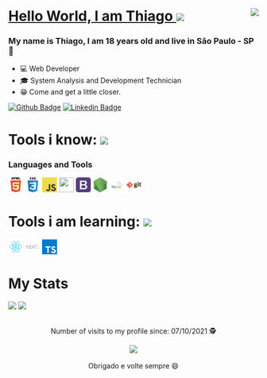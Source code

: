 <img style = "margin-top: 40px;" align="right" width = "width" src="https://raw.githubusercontent.com/MicaelliMedeiros/micaellimedeiros/master/image/computer-illustration.png">

# <a href="https://www.linkedin.com/in/thiago-ferreira-rodrigues-6753341b3">Hello World, I am Thiago  <img src="https://media.giphy.com/media/f9jQLaKJJl6dL0AmmZ/giphy.gif" width="30px"><a/>

### My name is Thiago, I am 18 years old and live in São Paulo - SP 👋

- 💻 Web Developer
- :mortar_board: System Analysis and Development Technician
- 😁 Come and get a little closer.


[![Github Badge](https://img.shields.io/badge/-Github-000?style=flat-square&logo=Github&logoColor=white&link=https://github.com/thfrod)](https://github.com/thfrod)
[![Linkedin Badge](https://img.shields.io/badge/-LinkedIn-blue?style=flat-square&logo=Linkedin&logoColor=white&link=https://www.linkedin.com/in/thiago-ferreira-rodrigues-6753341b3)](https://www.linkedin.com/in/thiago-ferreira-rodrigues-6753341b3)



# Tools i know: <img src="https://media.giphy.com/media/fvT2uzkzsSWmmkvl5g/giphy.gif" width="35px">

### Languages and Tools
<code><img height="30" width="30" src="https://raw.githubusercontent.com/github/explore/80688e429a7d4ef2fca1e82350fe8e3517d3494d/topics/html/html.png"></code>
<code><img height="30" width="30" src="https://raw.githubusercontent.com/github/explore/80688e429a7d4ef2fca1e82350fe8e3517d3494d/topics/css/css.png"></code>
<code><img height="30" width="30" src="https://raw.githubusercontent.com/github/explore/80688e429a7d4ef2fca1e82350fe8e3517d3494d/topics/javascript/javascript.png"></code>
<code><img height="30" width="30" src="https://camo.githubusercontent.com/86f17df730ccbbbef991d61bb586bf2d3c165f19cfe334e6e4ba4f97d2dd691a/687474703a2f2f6d6174657269616c697a656373732e636f6d2f7265732f6d6174657269616c697a652e737667"></code>
<code><img height="30" width="30" src="https://raw.githubusercontent.com/github/explore/80688e429a7d4ef2fca1e82350fe8e3517d3494d/topics/bootstrap/bootstrap.png"></code>
<code><img height="30" width="30" src="https://raw.githubusercontent.com/github/explore/80688e429a7d4ef2fca1e82350fe8e3517d3494d/topics/nodejs/nodejs.png"></code>
<code><img height="30" width="30" src="https://raw.githubusercontent.com/github/explore/80688e429a7d4ef2fca1e82350fe8e3517d3494d/topics/mysql/mysql.png"></code>
<code><img height="30" width="30" src="https://raw.githubusercontent.com/github/explore/80688e429a7d4ef2fca1e82350fe8e3517d3494d/topics/git/git.png"></code>



# Tools i am learning: <img src="https://media.giphy.com/media/fvT2uzkzsSWmmkvl5g/giphy.gif" width="35px">
<code><img height ="30" width="30" src="https://raw.githubusercontent.com/github/explore/80688e429a7d4ef2fca1e82350fe8e3517d3494d/topics/react/react.png"></code>
<code><img height ="30" width="30" src="https://raw.githubusercontent.com/github/explore/28b02bbc9ad9f7a503c43775aebeb515dc2da5fc/topics/nextjs/nextjs.png"></code>
<code><img height ="30" width="30" src="https://raw.githubusercontent.com/github/explore/80688e429a7d4ef2fca1e82350fe8e3517d3494d/topics/typescript/typescript.png"></code>



# My Stats
<div align="left">
<img height="150em" src="https://github-readme-stats.vercel.app/api/top-langs/?username=thfrod&exclude_repo=KNN-Image-Classification&show_icons=true&hide_border=true&layout=compact&langs_count=8&theme=tokyonight"/>	
<img height="150em" src="https://github-readme-stats.vercel.app/api?username=thfrod&show_icons=true&hide_border=true&count_private=true&include_all_commits=true&theme=tokyonight" />
</div><br>
  


<p align="center">
  Number of visits to my profile since: 07/10/2021 🕵️ <br></p>
<p align="center"> 
   <img alingn="center" src="https://profile-counter.glitch.me/thfrod/count.svg" /></p>
<p align="center">
Obrigado e volte sempre 😄
</p>
  
  
<!--
**thfrod/thfrod** is a ✨ _special_ ✨ repository because its `README.md` (this file) appears on your GitHub profile.

Here are some ideas to get you started:

- 🔭 I’m currently working on ...
- 🌱 I’m currently learning ...
- 👯 I’m looking to collaborate on ...
- 🤔 I’m looking for help with ...
- 💬 Ask me about ...
- 📫 How to reach me: ...
- 😄 Pronouns: ...
- ⚡ Fun fact: ...
-->
